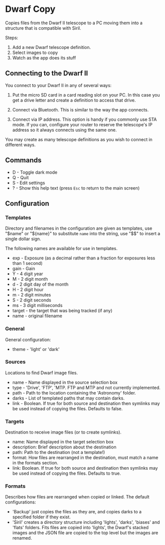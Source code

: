 Dwarf Copy
==========

Copies files from the Dwarf II telescope to a PC moving them into a structure that is compatible with Siril.

Steps:

1. Add a new Dwarf telescope definition.
2. Select images to copy
3. Watch as the app does its stuff

Connecting to the Dwarf II
--------------------------
You connect to your Dwarf II in any of several ways:

1. Put the micro SD card in a card reading slot on your PC. In this case you get a drive letter and create a definition to access that drive.

2. Connect via Bluetooth. This is similar to the way the app connects.

3. Connect via IP address. This option is handy if you commonly use STA mode. If you can, configure your router to reserve the telescope's IP address so it always connects using the same one.

You may create as many telescope definitions as you wish to connect in different ways.

Commands
--------

* D - Toggle dark mode
* Q - Quit
* S - Edit settings
* ? - Show this help text (press `Esc` to return to the main screen)

Configuration
-------------

### Templates

Directory and filenames in the configuration are given as templates, use "$name" or "${name}" to substitute `name` into the string, use "$$" to insert a single dollar sign.

The following names are available for use in templates.

* exp - Exposure (as a decimal rather than a fraction for exposures less than 1 second)
* gain - Gain
* Y - 4 digit year
* M - 2 digit month
* d - 2 digit day of the month
* H - 2 digit hour
* m - 2 digit minutes
* S - 2 digit seconds
* ms - 3 digit milliseconds
* target - the target that was being tracked (if any)
* name - original filename

### General

General configuration:

- theme - 'light' or 'dark'

### Sources

Locations to find Dwarf image files.

- name - Name displayed in the source selection box
- type - 'Drive', 'FTP', 'MTP.  FTP and MTP and not currently implemented.
- path - Path to the location containing the 'Astronomy' folder.
- darks - List of templated paths that may contain darks.
- link - Boolean. If true for both source and destination then symlinks may be used
    instead of copying the files. Defaults to false.

### Targets

Destination to receive image files (or to create symlinks).

- name: Name displayed in the target selection box
- description: Brief description about the destination
- path: Path to the destination (not a template!)
- format: How files are rearranged in the destination, must match a name in the
    formats section.
- link: Boolean. If true for both source and destination then symlinks may be used
    instead of copying the files. Defaults to true.

### Formats

Describes how files are rearranged when copied or linked. The default configurations:

- 'Backup' just copies the files as they are, and copies darks to a specified folder if they exist.
- 'Siril' creates a directory structure including 'lights', 'darks', 'biases' and
    'flats' folders. Fits files are copied into 'lights', the Dwarf's stacked images and the JSON file are copied to the top level but the images are renamed.